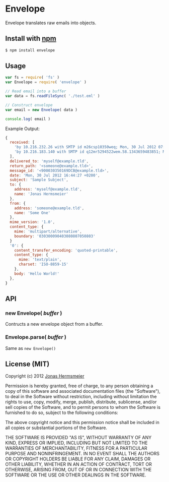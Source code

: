 # Envelope

Envelope translates raw emails into objects.


## Install with [npm](https://npmjs.org)

```sh
$ npm install envelope
```


## Usage

```javascript
var fs = require( 'fs' )
var Envelope = require( 'envelope' )

// Read email into a buffer
var data = fs.readFileSync( './test.eml' )

// Construct envelope
var email = new Envelope( data )

console.log( email )
```

Example Output:

```js
{
  received: [
    'by 10.216.232.26 with SMTP id m26csp10350weq; Mon, 30 Jul 2012 07:44:49 -0700 (PDT)',
    'by 10.216.183.140 with SMTP id q12mr5294522wem.58.1343659483851; Mon, 30 Jul 2012 07:44:43-0700 (PDT)'
  ],
  delivered_to: 'myself@example.tld',
  return_path: '<someone@example.tld>',
  message_id: '<900030350169DCB@example.tld>',
  date: 'Mon, 30 Jul 2012 16:44:27 +0200',
  subject: 'Sample Subject',
  to: {
    address: 'myself@example.tld',
    name: 'Jonas Hermsmeier'
  },
  from: {
    address: 'someone@example.tld',
    name: 'Some One'
  },
  mime_version: '1.0',
  content_type: {
    mime: 'multipart/alternative',
    boundary: '030300090403080807050803'
  }
  '0': {
    content_transfer_encoding: 'quoted-printable',
    content_type: {
      mime: 'text/plain',
      charset: 'ISO-8859-15'
    },
    body: 'Hello World!'
  },
}
```


## API

### new Envelope( *buffer* )
Contructs a new envelope object from a buffer.

### Envelope.parse( *buffer* )
Same as `new Envelope()`


## License (MIT)

Copyright (c) 2012 [Jonas Hermsmeier](http://jhermsmeier.de)

Permission is hereby granted, free of charge, to any person obtaining a copy 
of this software and associated documentation files (the "Software"), to deal 
in the Software without restriction, including without limitation the rights 
to use, copy, modify, merge, publish, distribute, sublicense, and/or sell 
copies of the Software, and to permit persons to whom the Software is 
furnished to do so, subject to the following conditions:

The above copyright notice and this permission notice shall be included in 
all copies or substantial portions of the Software.

THE SOFTWARE IS PROVIDED "AS IS", WITHOUT WARRANTY OF ANY KIND, EXPRESS OR 
IMPLIED, INCLUDING BUT NOT LIMITED TO THE WARRANTIES OF MERCHANTABILITY, 
FITNESS FOR A PARTICULAR PURPOSE AND NONINFRINGEMENT. IN NO EVENT SHALL THE 
AUTHORS OR COPYRIGHT HOLDERS BE LIABLE FOR ANY CLAIM, DAMAGES OR OTHER 
LIABILITY, WHETHER IN AN ACTION OF CONTRACT, TORT OR OTHERWISE, ARISING FROM, 
OUT OF OR IN CONNECTION WITH THE SOFTWARE OR THE USE OR OTHER DEALINGS IN 
THE SOFTWARE.
